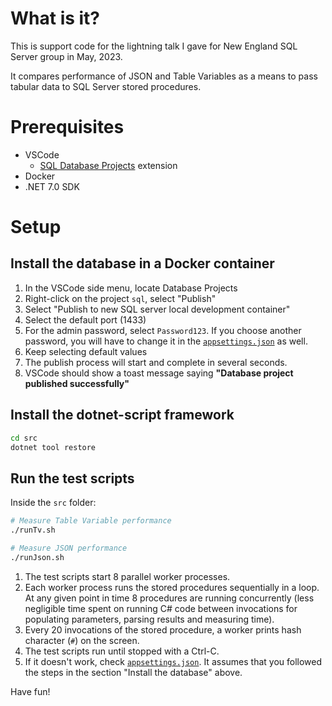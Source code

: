 # What is it?

This is support code for the lightning talk I gave for New England SQL Server group in May, 2023.

It compares performance of JSON and Table Variables as a means to pass tabular data to SQL Server stored procedures.

# Prerequisites

* VSCode
  * [SQL Database Projects](https://marketplace.visualstudio.com/items?itemName=ms-mssql.sql-database-projects-vscode) extension
* Docker
* .NET 7.0 SDK

# Setup

## Install the database in a Docker container

1. In the VSCode side menu, locate Database Projects
1. Right-click on the project `sql`, select "Publish"
1. Select "Publish to new SQL server local development container"
1. Select the default port (1433)
1. For the admin password, select `Password123`. If you choose another password, you will have to change it in the [`appsettings.json`](./src/appsettings.json) as well.
1. Keep selecting default values
1. The publish process will start and complete in several seconds.
1. VSCode should show a toast message saying **"Database project published successfully"**

## Install the dotnet-script framework

```bash
cd src
dotnet tool restore
```

## Run the test scripts

Inside the `src` folder:

```bash
# Measure Table Variable performance
./runTv.sh
```

```bash
# Measure JSON performance
./runJson.sh
```

1. The test scripts start 8 parallel worker processes.
2. Each worker process runs the stored procedures sequentially in a loop. At any given point in time 8 procedures are running concurrently (less negligible time spent on running C# code between invocations for populating parameters, parsing results and measuring time).
3. Every 20 invocations of the stored procedure, a worker prints hash character (`#`) on the screen.
4. The test scripts run until stopped with a Ctrl-C.
5. If it doesn't work, check [`appsettings.json`](./src/appsettings.json). It assumes that you followed the steps in the section "Install the database" above.

Have fun!